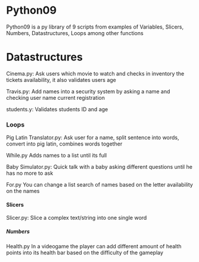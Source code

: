 # Python09

Python09 is a py library of 9 scripts from examples of Variables, Slicers, Numbers, Datastructures, Loops among other functions

# Datastructures
Cinema.py: 
Ask users which movie to watch and checks in inventory the tickets availability, it also validates users age 

Travis.py:
Add names into a security system by asking a name and checking user name current registration

students.y:
Validates students ID and age 

### Loops 
Pig Latin Translator.py:
Ask user for a name, split sentence into words, convert into pig latin, combines words together 

While.py 
Adds names to a list until its full

Baby Simulator.py:
Quick talk with a baby asking different questions until he has no more to ask

For.py
You can change a list search of names based on the letter availability on the names 

#### Slicers
Slicer.py:
Slice a complex text/string into one single word 

##### Numbers
Health.py 
In a videogame the player can add different amount of health points into its health bar based on the difficulty of the gameplay
